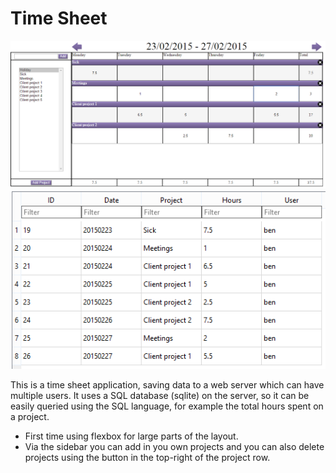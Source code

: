 Time Sheet
========
![Time sheet](screenshot.png)
![SQL database](screenshotSQL.png)

This is a time sheet application, saving data to a web server which can have multiple users. It uses a SQL database (sqlite) on the server, so it can be easily queried using the SQL language, for example the total hours spent on a project.

* First time using flexbox for large parts of the layout.
* Via the sidebar you can add in you own projects and you can also delete projects using the button in the top-right of the project row.



